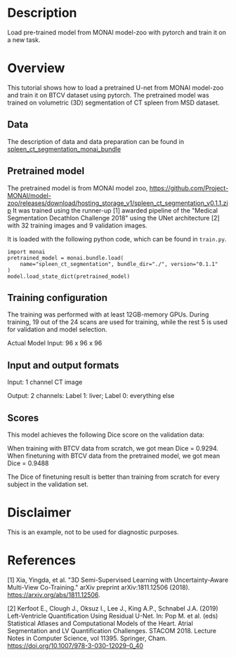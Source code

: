# Description
Load pre-trained model from MONAI model-zoo with pytorch and train it on a new task.

# Overview
This tutorial shows how to load a pretrained U-net from MONAI model-zoo and train it on BTCV dataset using pytorch. The pretrained model was trained on volumetric (3D) segmentation of CT spleen from MSD dataset.

## Data
The description of data and data preparation can be found in [spleen_ct_segmentation_monai_bundle](../spleen_ct_segmentation_monai_bundle)

## Pretrained model
The pretrained model is from MONAI model zoo,
 https://github.com/Project-MONAI/model-zoo/releases/download/hosting_storage_v1/spleen_ct_segmentation_v0.1.1.zip
It was trained using the runner-up [1] awarded pipeline of the "Medical Segmentation Decathlon Challenge 2018" using the UNet architecture [2] with 32 training images and 9 validation images.

It is loaded with the following python code, which can be found in `train.py`.
```
import monai
pretrained_model = monai.bundle.load(
    name="spleen_ct_segmentation", bundle_dir="./", version="0.1.1"
)
model.load_state_dict(pretrained_model)
```

## Training configuration
The training was performed with at least 12GB-memory GPUs.
During training, 19 out of the 24 scans are used for training, while the rest 5 is used for validation and model selection.

Actual Model Input: 96 x 96 x 96

## Input and output formats
Input: 1 channel CT image

Output: 2 channels: Label 1: liver; Label 0: everything else

## Scores
This model achieves the following Dice score on the validation data:

When training with BTCV data from scratch, we got mean Dice = 0.9294.
When finetuning with BTCV data from the pretrained model, we got mean Dice = 0.9488

The Dice of finetuning result is better than training from scratch for every subject in the validation set.


# Disclaimer
This is an example, not to be used for diagnostic purposes.

# References
[1] Xia, Yingda, et al. "3D Semi-Supervised Learning with Uncertainty-Aware Multi-View Co-Training." arXiv preprint arXiv:1811.12506 (2018). https://arxiv.org/abs/1811.12506.

[2] Kerfoot E., Clough J., Oksuz I., Lee J., King A.P., Schnabel J.A. (2019) Left-Ventricle Quantification Using Residual U-Net. In: Pop M. et al. (eds) Statistical Atlases and Computational Models of the Heart. Atrial Segmentation and LV Quantification Challenges. STACOM 2018. Lecture Notes in Computer Science, vol 11395. Springer, Cham. https://doi.org/10.1007/978-3-030-12029-0_40
